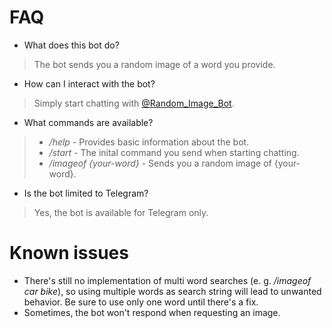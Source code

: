 # FAQ

* What does this bot do?
> The bot sends you a random image of a word you provide.

* How can I interact with the bot?
> Simply start chatting with [@Random_Image_Bot](https://t.me/Random_Image_Bot).

* What commands are available?
> * _/help_ - Provides basic information about the bot.
> * _/start_ - The inital command you send when starting chatting.
> * _/imageof {your-word}_ - Sends you a random image of {your-word}.

* Is the bot limited to Telegram?
> Yes, the bot is available for Telegram only.

# Known issues

* There's still no implementation of multi word searches (e. g. _/imageof car bike_), so using multiple words as search string will lead to unwanted behavior. Be sure to use only one word until there's a fix.
* Sometimes, the bot won't respond when requesting an image.
